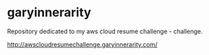 # garyinnerarity
Repository dedicated to my aws cloud resume challenge - challenge. 

http://awscloudresumechallenge.garyinnerarity.com/ 
